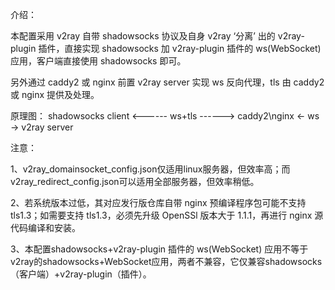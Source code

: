 介绍：

本配置采用 v2ray 自带 shadowsocks 协议及自身 v2ray ‘分离’ 出的 v2ray-plugin 插件，直接实现 shadowsocks 加 v2ray-plugin 插件的 ws(WebSocket) 应用，客户端直接使用 shadowsocks 即可。

另外通过 caddy2 或 nginx 前置 v2ray server 实现 ws 反向代理，tls 由 caddy2 或 nginx 提供及处理。

原理图： shadowsocks client <------ ws+tls ------> caddy2\nginx <- ws -> v2ray server

注意：

1、v2ray_domainsocket_config.json仅适用linux服务器，但效率高；而v2ray_redirect_config.json可以适用全部服务器，但效率稍低。

2、若系统版本过低，其对应发行版仓库自带 nginx 预编译程序包可能不支持 tls1.3；如需要支持 tls1.3，必须先升级 OpenSSl 版本大于 1.1.1，再进行 nginx 源代码编译和安装。

3、本配置shadowsocks+v2ray-plugin 插件的 ws(WebSocket) 应用不等于v2ray的shadowsocks+WebSocket应用，两者不兼容，它仅兼容shadowsocks（客户端）+v2ray-plugin（插件）。
